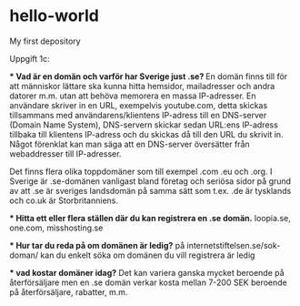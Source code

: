 # hello-world
My first depository
<html>
Uppgift 1c:
  
<b>* Vad är en domän och varför har Sverige just .se? </b>
En domän finns till för att människor lättare ska kunna hitta hemsidor, mailadresser och andra datorer m.m. utan att behöva memorera en massa IP-adresser. En användare skriver in en URL, exempelvis youtube.com, detta skickas tillsammans med användarens/klientens IP-adress till en DNS-server (Domain Name System), DNS-servern skickar sedan URL:ens IP-adress tillbaka till klientens IP-adress och du skickas då till den URL du skrivit in. Något förenklat kan man säga att en DNS-server översätter från webaddresser till IP-adresser.

Det finns flera olika toppdomäner som till exempel .com .eu och .org. I Sverige är .se-domänen vanligast bland företag och seriösa sidor på grund av att .se är sveriges landsdomän på samma sätt som t.ex. .de är tysklands och co.uk är Storbritanniens. 

<b>* Hitta ett eller flera ställen där du kan registrera en .se domän.</b>
loopia.se, one.com, misshosting.se 

<b>* Hur tar du reda på om domänen är ledig?</b> 
på internetstiftelsen.se/sok-doman/ kan du enkelt söka om domänen du vill registrera är ledig

<b>* vad kostar domäner idag?</b>
Det kan variera ganska mycket beroende på återförsäljare men en .se domän verkar kosta mellan 7-200 SEK beroende på återförsäljare, rabatter, m.m. 

</html>

